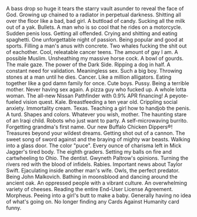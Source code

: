 A bass drop so huge it tears the starry vault asunder to reveal the face of God.
Growing up chained to a radiator in perpetual darkness.
Shitting all over the floor like a bad, bad girl.
A buttload of candy.
Sucking all the milk out of a yak.
Bullets.
A man who is so cool that he rides on a motorcycle.
Sudden penis loss.
Getting all offended.
Crying and shitting and eating spaghetti.
One unforgettable night of passion.
Being popular and good at sports.
Filling a man's anus with concrete.
Two whales fucking the shit out of eachother.
Cool, releatable cancer teens.
The amount of gay I am.
A possible Muslim.
Unsheathing my massive horse cock.
A bowl of gourds.
The male gaze.
The power of the Dark Side.
Ripping a dog in half.
A constant need for validation.
Meaningless sex.
Such a big boy.
Throwing stones at a man until he dies.
Cancer.
Like a million alligators.
Eating together like a god damn family for once.
Cute boys.
Pussy.
Being a terrible mother.
Never having sex again.
A pizza guy who fucked up.
A whole lotta woman.
The all-new Nissan Pathfinder with 0.9% APR financing!
A peyote-fueled vision quest.
Kale.
Breastfeeding a ten year old.
Crippling social anxiety.
Immortality cream.
Texas.
Teaching a girl how to handjob the penis.
A turd.
Shapes and colors.
Whatever you wish, mother.
The haunting stare of an Iraqi child.
Robots who just want to party.
A self-microwaving burrito.
Forgetting grandma's first name.
Our new Buffalo Chicken Dippers&reg;!
Treasures beyond your wildest dreams.
Getting shot out of a cannon.
The sweet song of sword against and the braying of mighty war beasts.
Walking into a glass door.
The color "puce".
Every ounce of charisma left in Mick Jagger's tired body.
The eighth graders.
Setting my balls on fire and cartwheeling to Ohio.
The dentist.
Gwyneth Paltrow's opinions.
Turning the rivers red with the blood of infidels.
Rabies.
Important news about Taylor Swift.
Ejaculating inside another man's wife.
Owls, the perfect predator.
Being John Malkovich.
Bathing in moonsblood and dancing around the ancient oak.
An oppressed people with a vibrant culture.
An overwhelming variety of cheeses.
Reading the entire End-User License Agreement.
Morpheus.
Peeing into a girl's butt to make a baby.
Generally having no idea of what's going on.
No longer finding any Cards Against Humanity card funny.